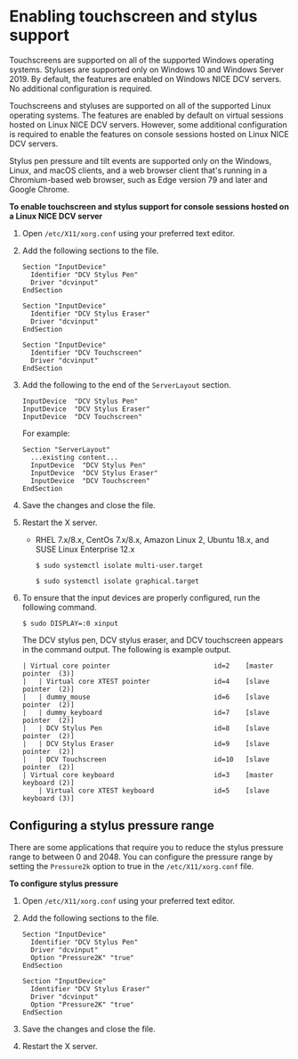 # Enabling touchscreen and stylus support<a name="enable-stylus"></a>

Touchscreens are supported on all of the supported Windows operating systems\. Styluses are supported only on Windows 10 and Windows Server 2019\. By default, the features are enabled on Windows NICE DCV servers\. No additional configuration is required\.

Touchscreens and styluses are supported on all of the supported Linux operating systems\. The features are enabled by default on virtual sessions hosted on Linux NICE DCV servers\. However, some additional configuration is required to enable the features on console sessions hosted on Linux NICE DCV servers\.

Stylus pen pressure and tilt events are supported only on the Windows, Linux, and macOS clients, and a web browser client that's running in a Chromium\-based web browser, such as Edge version 79 and later and Google Chrome\.

**To enable touchscreen and stylus support for console sessions hosted on a Linux NICE DCV server**

1. Open `/etc/X11/xorg.conf` using your preferred text editor\.

1. Add the following sections to the file\.

   ```
   Section "InputDevice"
     Identifier "DCV Stylus Pen"
     Driver "dcvinput"
   EndSection
   
   Section "InputDevice"
     Identifier "DCV Stylus Eraser"
     Driver "dcvinput"
   EndSection
   
   Section "InputDevice"
     Identifier "DCV Touchscreen"
     Driver "dcvinput"
   EndSection
   ```

1. Add the following to the end of the `ServerLayout` section\.

   ```
   InputDevice  "DCV Stylus Pen"
   InputDevice  "DCV Stylus Eraser"
   InputDevice  "DCV Touchscreen"
   ```

   For example:

   ```
   Section "ServerLayout"
     ...existing content...
     InputDevice  "DCV Stylus Pen"
     InputDevice  "DCV Stylus Eraser"
     InputDevice  "DCV Touchscreen"
   EndSection
   ```

1. Save the changes and close the file\.

1. Restart the X server\.
   + RHEL 7\.x/8\.x, CentOs 7\.x/8\.x, Amazon Linux 2, Ubuntu 18\.x, and SUSE Linux Enterprise 12\.x

     ```
     $ sudo systemctl isolate multi-user.target
     ```

     ```
     $ sudo systemctl isolate graphical.target
     ```

1. To ensure that the input devices are properly configured, run the following command\.

   ```
   $ sudo DISPLAY=:0 xinput
   ```

   The DCV stylus pen, DCV stylus eraser, and DCV touchscreen appears in the command output\. The following is example output\.

   ```
   | Virtual core pointer                          id=2    [master pointer  (3)]
   |   | Virtual core XTEST pointer                id=4    [slave  pointer  (2)]
   |   | dummy_mouse                               id=6    [slave  pointer  (2)]
   |   | dummy_keyboard                            id=7    [slave  pointer  (2)]
   |   | DCV Stylus Pen                            id=8    [slave  pointer  (2)]
   |   | DCV Stylus Eraser                         id=9    [slave  pointer  (2)]
   |   | DCV Touchscreen                           id=10   [slave  pointer  (2)]
   | Virtual core keyboard                         id=3    [master keyboard (2)]
       | Virtual core XTEST keyboard               id=5    [slave  keyboard (3)]
   ```

## Configuring a stylus pressure range<a name="config-stylus-pressure"></a>

There are some applications that require you to reduce the stylus pressure range to between 0 and 2048\. You can configure the pressure range by setting the `Pressure2k` option to true in the `/etc/X11/xorg.conf` file\.

**To configure stylus pressure**

1. Open `/etc/X11/xorg.conf` using your preferred text editor\.

1. Add the following sections to the file\.

   ```
   Section "InputDevice"
     Identifier "DCV Stylus Pen"
     Driver "dcvinput"
     Option "Pressure2K" "true"
   EndSection
   
   Section "InputDevice"
     Identifier "DCV Stylus Eraser"
     Driver "dcvinput"
     Option "Pressure2K" "true"
   EndSection
   ```

1. Save the changes and close the file\.

1. Restart the X server\.